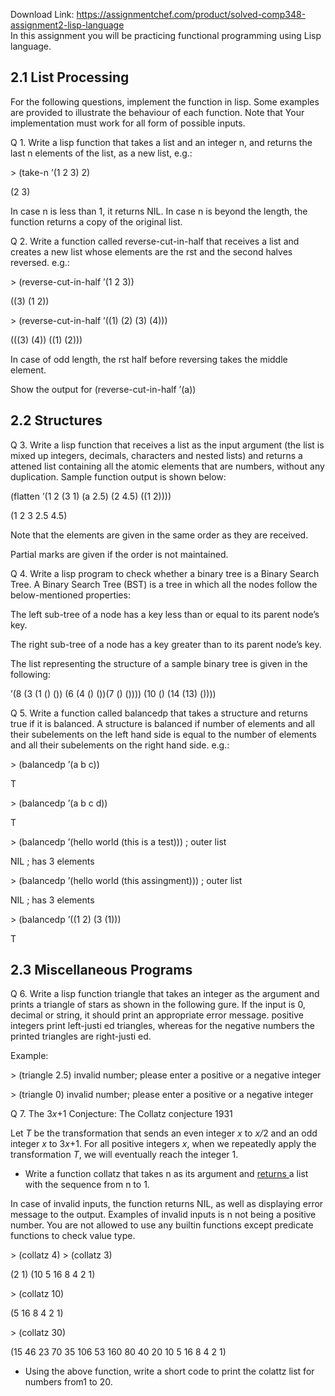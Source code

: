 Download Link: https://assignmentchef.com/product/solved-comp348-assignment2-lisp-language
<br>
In this assignment you will be practicing functional programming using Lisp language.

<h2><a name="_Toc5106"></a>2.1            List Processing</h2>

For the following questions, implement the function in lisp. Some examples are provided to illustrate the behaviour of each function. Note that Your implementation must work for all form of possible inputs.

Q 1. Write a lisp function that takes a list and an integer n, and returns the last n elements of the list, as a new list, e.g.:

&gt; (take-n ’(1 2 3) 2)

(2 3)

In case n is less than 1, it returns NIL. In case n is beyond the length, the function returns a copy of the original list.

Q 2. Write a function called reverse-cut-in-half that receives a list and creates a new list whose elements are the rst and the second halves reversed. e.g.:

&gt; (reverse-cut-in-half ’(1 2 3))

((3) (1 2))

&gt; (reverse-cut-in-half ’((1) (2) (3) (4)))

(((3) (4)) ((1) (2)))

In case of odd length, the        rst half before reversing takes the middle element.

Show the output for (reverse-cut-in-half ’(a))

<h2><a name="_Toc5107"></a>2.2            Structures</h2>

Q 3. Write a lisp function that receives a list as the input argument (the list is mixed up integers, decimals, characters and nested lists) and returns a attened list containing all the atomic elements that are numbers, without any duplication. Sample function output is shown below:

(flatten ’(1 2 (3 1) (a 2.5) (2 4.5) ((1 2))))

(1 2 3 2.5 4.5)

Note that the elements are given in the same order as they are received.

Partial marks are given if the order is not maintained.

Q 4. Write a lisp program to check whether a binary tree is a Binary Search Tree. A Binary Search Tree (BST) is a tree in which all the nodes follow the below-mentioned properties:

The left sub-tree of a node has a key less than or equal to its parent node’s key.

The right sub-tree of a node has a key greater than to its parent node’s key.

The list representing the structure of a sample binary tree is given in the following:

’(8 (3 (1 () ()) (6 (4 () ())(7 () ()))) (10 () (14 (13) ())))

Q 5. Write a function called balancedp that takes a structure and returns true if it is balanced. A structure is balanced if number of elements and all their subelements on the left hand side is equal to the number of elements and all their subelements on the right hand side. e.g.:

&gt; (balancedp ’(a b c))

T

&gt; (balancedp ’(a b c d))

T

&gt; (balancedp ’(hello world (this is a test))) ; outer list

NIL                                                                                                           ; has 3 elements

&gt; (balancedp ’(hello world (this assingment))) ; outer list

NIL                                                                                                           ; has 3 elements

&gt; (balancedp ’((1 2) (3 (1)))

T

<h2><a name="_Toc5108"></a>2.3            Miscellaneous Programs</h2>

Q 6. Write a lisp function triangle that takes an integer as the argument and prints a triangle of stars as shown in the following gure. If the input is 0, decimal or string, it should print an appropriate error message. positive integers print left-justi ed triangles, whereas for the negative numbers the printed triangles are right-justi ed.

Example:

&gt; (triangle 2.5) invalid number; please enter a positive or a negative integer

&gt; (triangle 0) invalid number; please enter a positive or a negative integer

Q 7. The 3<em>x</em>+1 Conjecture: The Collatz conjecture 1931

Let <em>T </em>be the transformation that sends an even integer <em>x </em>to <em>x/</em>2 and an odd integer <em>x </em>to 3<em>x</em>+1. For all positive integers <em>x</em>, when we repeatedly apply the transformation <em>T</em>, we will eventually reach the integer 1.

<ul>

 <li>Write a function collatz that takes n as its argument and <u>returns </u>a list with the sequence from n to 1.</li>

</ul>

In case of invalid inputs, the function returns NIL, as well as displaying error message to the output. Examples of invalid inputs is n not being a positive number. You are not allowed to use any builtin functions except predicate functions to check value type.

&gt; (collatz 4)                                               &gt; (collatz 3)

(2 1)                                                               (10 5 16 8 4 2 1)

&gt; (collatz 10)

(5 16 8 4 2 1)

&gt; (collatz 30)

(15 46 23 70 35 106 53 160 80 40 20 10 5 16 8 4 2 1)

<ul>

 <li>Using the above function, write a short code to print the colattz list for numbers from1 to 20.</li>

</ul>